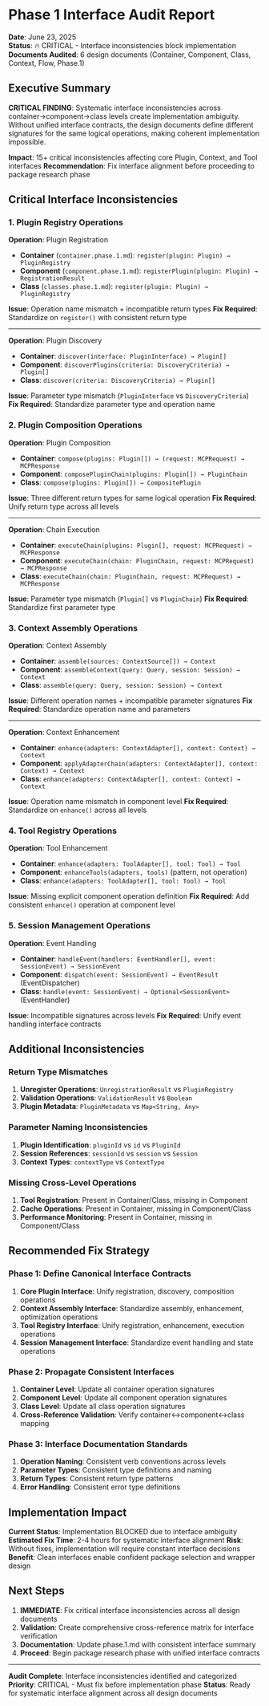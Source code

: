 # Phase 1 Interface Audit Report

**Date**: June 23, 2025  
**Status**: 🔥 CRITICAL - Interface inconsistencies block implementation  
**Documents Audited**: 6 design documents (Container, Component, Class, Context, Flow, Phase.1)  

## Executive Summary

**CRITICAL FINDING**: Systematic interface inconsistencies across container→component→class levels create implementation ambiguity. Without unified interface contracts, the design documents define different signatures for the same logical operations, making coherent implementation impossible.

**Impact**: 15+ critical inconsistencies affecting core Plugin, Context, and Tool interfaces
**Recommendation**: Fix interface alignment before proceeding to package research phase

## Critical Interface Inconsistencies

### 1. Plugin Registry Operations

**Operation**: Plugin Registration
- **Container** (`container.phase.1.md`): `register(plugin: Plugin) → PluginRegistry`
- **Component** (`component.phase.1.md`): `registerPlugin(plugin: Plugin) → RegistrationResult`  
- **Class** (`classes.phase.1.md`): `register(plugin: Plugin) → PluginRegistry`

**Issue**: Operation name mismatch + incompatible return types
**Fix Required**: Standardize on `register()` with consistent return type

---

**Operation**: Plugin Discovery
- **Container**: `discover(interface: PluginInterface) → Plugin[]`
- **Component**: `discoverPlugins(criteria: DiscoveryCriteria) → Plugin[]`
- **Class**: `discover(criteria: DiscoveryCriteria) → Plugin[]`

**Issue**: Parameter type mismatch (`PluginInterface` vs `DiscoveryCriteria`)
**Fix Required**: Standardize parameter type and operation name

### 2. Plugin Composition Operations  

**Operation**: Plugin Composition
- **Container**: `compose(plugins: Plugin[]) → (request: MCPRequest) → MCPResponse`
- **Component**: `composePluginChain(plugins: Plugin[]) → PluginChain`
- **Class**: `compose(plugins: Plugin[]) → CompositePlugin`

**Issue**: Three different return types for same logical operation
**Fix Required**: Unify return type across all levels

---

**Operation**: Chain Execution
- **Container**: `executeChain(plugins: Plugin[], request: MCPRequest) → MCPResponse`
- **Component**: `executeChain(chain: PluginChain, request: MCPRequest) → MCPResponse`
- **Class**: `executeChain(chain: PluginChain, request: MCPRequest) → MCPResponse`

**Issue**: Parameter type mismatch (`Plugin[]` vs `PluginChain`)
**Fix Required**: Standardize first parameter type

### 3. Context Assembly Operations

**Operation**: Context Assembly
- **Container**: `assemble(sources: ContextSource[]) → Context`
- **Component**: `assembleContext(query: Query, session: Session) → Context`
- **Class**: `assemble(query: Query, session: Session) → Context`

**Issue**: Different operation names + incompatible parameter signatures
**Fix Required**: Standardize operation name and parameters

---

**Operation**: Context Enhancement
- **Container**: `enhance(adapters: ContextAdapter[], context: Context) → Context`
- **Component**: `applyAdapterChain(adapters: ContextAdapter[], context: Context) → Context`
- **Class**: `enhance(adapters: ContextAdapter[], context: Context) → Context`

**Issue**: Operation name mismatch in component level
**Fix Required**: Standardize on `enhance()` across all levels

### 4. Tool Registry Operations

**Operation**: Tool Enhancement
- **Container**: `enhance(adapters: ToolAdapter[], tool: Tool) → Tool`
- **Component**: `enhanceTools(adapters, tools)` (pattern, not operation)
- **Class**: `enhance(adapters: ToolAdapter[], tool: Tool) → Tool`

**Issue**: Missing explicit component operation definition
**Fix Required**: Add consistent `enhance()` operation at component level

### 5. Session Management Operations

**Operation**: Event Handling
- **Container**: `handleEvent(handlers: EventHandler[], event: SessionEvent) → SessionEvent`
- **Component**: `dispatch(event: SessionEvent) → EventResult` (EventDispatcher)
- **Class**: `handle(event: SessionEvent) → Optional<SessionEvent>` (EventHandler)

**Issue**: Incompatible signatures across levels
**Fix Required**: Unify event handling interface contracts

## Additional Inconsistencies

### Return Type Mismatches
1. **Unregister Operations**: `UnregistrationResult` vs `PluginRegistry`
2. **Validation Operations**: `ValidationResult` vs `Boolean`
3. **Plugin Metadata**: `PluginMetadata` vs `Map<String, Any>`

### Parameter Naming Inconsistencies  
1. **Plugin Identification**: `pluginId` vs `id` vs `PluginId`
2. **Session References**: `sessionId` vs `session` vs `Session`
3. **Context Types**: `contextType` vs `ContextType`

### Missing Cross-Level Operations
1. **Tool Registration**: Present in Container/Class, missing in Component
2. **Cache Operations**: Present in Container, missing in Component/Class  
3. **Performance Monitoring**: Present in Container, missing in Component/Class

## Recommended Fix Strategy

### Phase 1: Define Canonical Interface Contracts
1. **Core Plugin Interface**: Unify registration, discovery, composition operations
2. **Context Assembly Interface**: Standardize assembly, enhancement, optimization operations  
3. **Tool Registry Interface**: Unify registration, enhancement, execution operations
4. **Session Management Interface**: Standardize event handling and state operations

### Phase 2: Propagate Consistent Interfaces
1. **Container Level**: Update all container operation signatures
2. **Component Level**: Update all component operation signatures
3. **Class Level**: Update all class operation signatures
4. **Cross-Reference Validation**: Verify container↔component↔class mapping

### Phase 3: Interface Documentation Standards
1. **Operation Naming**: Consistent verb conventions across levels
2. **Parameter Types**: Consistent type definitions and naming
3. **Return Types**: Consistent return type patterns
4. **Error Handling**: Consistent error type definitions

## Implementation Impact

**Current Status**: Implementation BLOCKED due to interface ambiguity
**Estimated Fix Time**: 2-4 hours for systematic interface alignment
**Risk**: Without fixes, implementation will require constant interface decisions
**Benefit**: Clean interfaces enable confident package selection and wrapper design

## Next Steps

1. **IMMEDIATE**: Fix critical interface inconsistencies across all design documents
2. **Validation**: Create comprehensive cross-reference matrix for interface verification
3. **Documentation**: Update phase.1.md with consistent interface summary
4. **Proceed**: Begin package research phase with unified interface contracts

---

**Audit Complete**: Interface inconsistencies identified and categorized
**Priority**: CRITICAL - Must fix before implementation phase
**Status**: Ready for systematic interface alignment across all design documents 